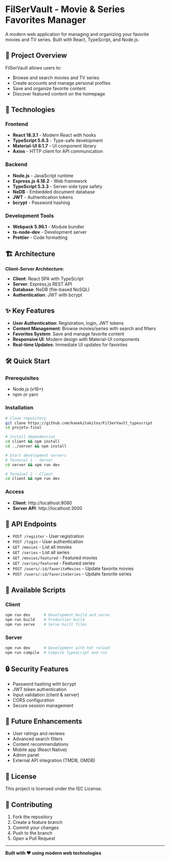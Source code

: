 # FilSerVault - Movie & Series Favorites Manager

A modern web application for managing and organizing your favorite movies and TV series. Built with React, TypeScript, and Node.js.

## 🎯 Project Overview

FilSerVault allows users to:
- Browse and search movies and TV series
- Create accounts and manage personal profiles
- Save and organize favorite content
- Discover featured content on the homepage

## 🚀 Technologies

### Frontend
- **React 18.3.1** - Modern React with hooks
- **TypeScript 5.6.3** - Type-safe development
- **Material-UI 6.1.7** - UI component library
- **Axios** - HTTP client for API communication

### Backend
- **Node.js** - JavaScript runtime
- **Express.js 4.18.2** - Web framework
- **TypeScript 5.3.3** - Server-side type safety
- **NeDB** - Embedded document database
- **JWT** - Authentication tokens
- **bcrypt** - Password hashing

### Development Tools
- **Webpack 5.96.1** - Module bundler
- **ts-node-dev** - Development server
- **Prettier** - Code formatting

## 🏗️ Architecture

**Client-Server Architecture:**
- **Client**: React SPA with TypeScript
- **Server**: Express.js REST API
- **Database**: NeDB (file-based NoSQL)
- **Authentication**: JWT with bcrypt

## ✨ Key Features

- **User Authentication**: Registration, login, JWT tokens
- **Content Management**: Browse movies/series with search and filters
- **Favorites System**: Save and manage favorite content
- **Responsive UI**: Modern design with Material-UI components
- **Real-time Updates**: Immediate UI updates for favorites

## 🛠️ Quick Start

### Prerequisites
- Node.js (v16+)
- npm or yarn

### Installation
```bash
# Clone repository
git clone https://github.com/kanekitakitos/FilSerVault_typescript
cd projeto-final

# Install dependencies
cd client && npm install
cd ../server && npm install

# Start development servers
# Terminal 1 - Server
cd server && npm run dev

# Terminal 2 - Client  
cd client && npm run dev
```

### Access
- **Client**: http://localhost:8080
- **Server API**: http://localhost:3000

## 🔧 API Endpoints

- `POST /register` - User registration
- `POST /login` - User authentication
- `GET /movies` - List all movies
- `GET /series` - List all series
- `GET /movies/featured` - Featured movies
- `GET /series/featured` - Featured series
- `POST /users/:id/favoriteMovies` - Update favorite movies
- `POST /users/:id/favoriteSeries` - Update favorite series

## 📱 Available Scripts

### Client
```bash
npm run dev      # Development build and serve
npm run build    # Production build
npm run serve    # Serve built files
```

### Server
```bash
npm run dev      # Development with hot reload
npm run compile  # Compile TypeScript and run
```

## 🔒 Security Features

- Password hashing with bcrypt
- JWT token authentication
- Input validation (client & server)
- CORS configuration
- Secure session management

## 🌟 Future Enhancements

- User ratings and reviews
- Advanced search filters
- Content recommendations
- Mobile app (React Native)
- Admin panel
- External API integration (TMDB, OMDB)

## 📄 License

This project is licensed under the ISC License.

## 👥 Contributing

1. Fork the repository
2. Create a feature branch
3. Commit your changes
4. Push to the branch
5. Open a Pull Request

---

**Built with ❤️ using modern web technologies** 
